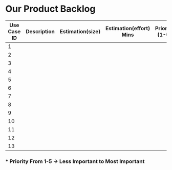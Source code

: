 # Our Product Backlog

| Use Case ID | Description | Estimation(size) | Estimation(effort) Mins | Priority (1-5) | Developer |
| ----------- | ----------- | ---------------- | ----------------------- | -------------- | --------- |
| 1           |             |                  |                         |                |           |
| 2           |             |                  |                         |                |           |
| 3           |             |                  |                         |                |           |
| 4           |             |                  |                         |                |           |
| 5           |             |                  |                         |                |           |
| 6           |             |                  |                         |                |           |
| 7           |             |                  |                         |                |           |
| 8           |             |                  |                         |                |           |
| 9           |             |                  |                         |                |           |
| 10          |             |                  |                         |                |           |
| 11          |             |                  |                         |                |           |
| 12          |             |                  |                         |                |           |
| 13          |             |                  |                         |                |           |



### * Priority From 1-5  -> Less Important to Most Important

